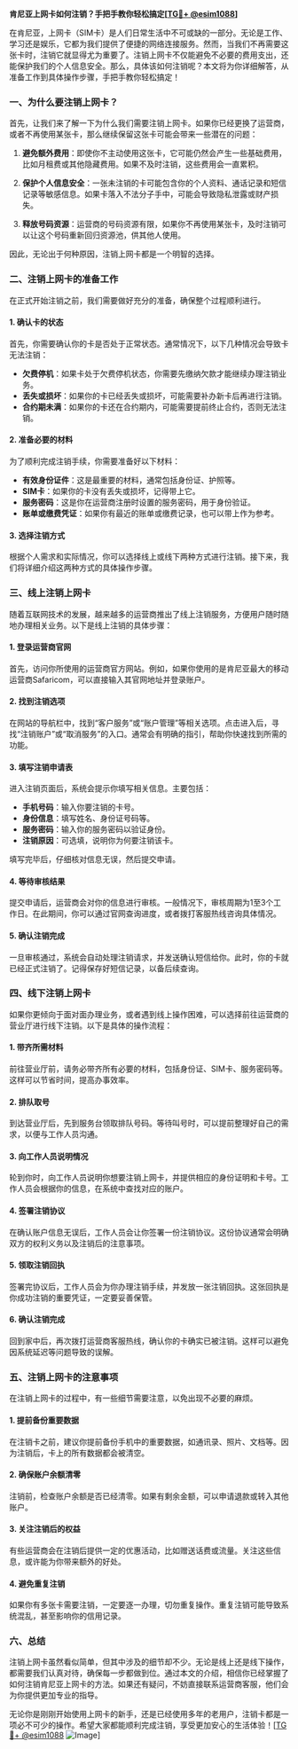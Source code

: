 **肯尼亚上网卡如何注销？手把手教你轻松搞定[[TG💪+ @esim1088](https://t.me/s/esim1088)]**

在肯尼亚，上网卡（SIM卡）是人们日常生活中不可或缺的一部分。无论是工作、学习还是娱乐，它都为我们提供了便捷的网络连接服务。然而，当我们不再需要这张卡时，注销它就显得尤为重要了。注销上网卡不仅能避免不必要的费用支出，还能保护我们的个人信息安全。那么，具体该如何注销呢？本文将为你详细解答，从准备工作到具体操作步骤，手把手教你轻松搞定！

### 一、为什么要注销上网卡？

首先，让我们来了解一下为什么我们需要注销上网卡。如果你已经更换了运营商，或者不再使用某张卡，那么继续保留这张卡可能会带来一些潜在的问题：

1. **避免额外费用**：即使你不主动使用这张卡，它可能仍然会产生一些基础费用，比如月租费或其他隐藏费用。如果不及时注销，这些费用会一直累积。
   
2. **保护个人信息安全**：一张未注销的卡可能包含你的个人资料、通话记录和短信记录等敏感信息。如果卡落入不法分子手中，可能会导致隐私泄露或财产损失。

3. **释放号码资源**：运营商的号码资源有限，如果你不再使用某张卡，及时注销可以让这个号码重新回归资源池，供其他人使用。

因此，无论出于何种原因，注销上网卡都是一个明智的选择。

### 二、注销上网卡的准备工作

在正式开始注销之前，我们需要做好充分的准备，确保整个过程顺利进行。

#### 1. 确认卡的状态

首先，你需要确认你的卡是否处于正常状态。通常情况下，以下几种情况会导致卡无法注销：

- **欠费停机**：如果卡处于欠费停机状态，你需要先缴纳欠款才能继续办理注销业务。
- **丢失或损坏**：如果你的卡已经丢失或损坏，可能需要补办新卡后再进行注销。
- **合约期未满**：如果你的卡还在合约期内，可能需要提前终止合约，否则无法注销。

#### 2. 准备必要的材料

为了顺利完成注销手续，你需要准备好以下材料：

- **有效身份证件**：这是最重要的材料，通常包括身份证、护照等。
- **SIM卡**：如果你的卡没有丢失或损坏，记得带上它。
- **服务密码**：这是你在运营商注册时设置的服务密码，用于身份验证。
- **账单或缴费凭证**：如果你有最近的账单或缴费记录，也可以带上作为参考。

#### 3. 选择注销方式

根据个人需求和实际情况，你可以选择线上或线下两种方式进行注销。接下来，我们将详细介绍这两种方式的具体操作步骤。

### 三、线上注销上网卡

随着互联网技术的发展，越来越多的运营商推出了线上注销服务，方便用户随时随地办理相关业务。以下是线上注销的具体步骤：

#### 1. 登录运营商官网

首先，访问你所使用的运营商官方网站。例如，如果你使用的是肯尼亚最大的移动运营商Safaricom，可以直接输入其官网地址并登录账户。

#### 2. 找到注销选项

在网站的导航栏中，找到“客户服务”或“账户管理”等相关选项。点击进入后，寻找“注销账户”或“取消服务”的入口。通常会有明确的指引，帮助你快速找到所需的功能。

#### 3. 填写注销申请表

进入注销页面后，系统会提示你填写相关信息。主要包括：

- **手机号码**：输入你要注销的卡号。
- **身份信息**：填写姓名、身份证号码等。
- **服务密码**：输入你的服务密码以验证身份。
- **注销原因**：可选填，说明你为何要注销该卡。

填写完毕后，仔细核对信息无误，然后提交申请。

#### 4. 等待审核结果

提交申请后，运营商会对你的信息进行审核。一般情况下，审核周期为1至3个工作日。在此期间，你可以通过官网查询进度，或者拨打客服热线咨询具体情况。

#### 5. 确认注销完成

一旦审核通过，系统会自动处理注销请求，并发送确认短信给你。此时，你的卡就已经正式注销了。记得保存好短信记录，以备后续查询。

### 四、线下注销上网卡

如果你更倾向于面对面办理业务，或者遇到线上操作困难，可以选择前往运营商的营业厅进行线下注销。以下是具体的操作流程：

#### 1. 带齐所需材料

前往营业厅前，请务必带齐所有必要的材料，包括身份证、SIM卡、服务密码等。这样可以节省时间，提高办事效率。

#### 2. 排队取号

到达营业厅后，先到服务台领取排队号码。等待叫号时，可以提前整理好自己的需求，以便与工作人员沟通。

#### 3. 向工作人员说明情况

轮到你时，向工作人员说明你想要注销上网卡，并提供相应的身份证明和卡号。工作人员会根据你的信息，在系统中查找对应的账户。

#### 4. 签署注销协议

在确认账户信息无误后，工作人员会让你签署一份注销协议。这份协议通常会明确双方的权利义务以及注销后的注意事项。

#### 5. 领取注销回执

签署完协议后，工作人员会为你办理注销手续，并发放一张注销回执。这张回执是你成功注销的重要凭证，一定要妥善保管。

#### 6. 确认注销完成

回到家中后，再次拨打运营商客服热线，确认你的卡确实已被注销。这样可以避免因系统延迟等问题导致的误解。

### 五、注销上网卡的注意事项

在注销上网卡的过程中，有一些细节需要注意，以免出现不必要的麻烦。

#### 1. 提前备份重要数据

在注销卡之前，建议你提前备份手机中的重要数据，如通讯录、照片、文档等。因为注销后，卡上的所有数据都会被清空。

#### 2. 确保账户余额清零

注销前，检查账户余额是否已经清零。如果有剩余金额，可以申请退款或转入其他账户。

#### 3. 关注注销后的权益

有些运营商会在注销后提供一定的优惠活动，比如赠送话费或流量。关注这些信息，或许能为你带来额外的好处。

#### 4. 避免重复注销

如果你有多张卡需要注销，一定要逐一办理，切勿重复操作。重复注销可能导致系统混乱，甚至影响你的信用记录。

### 六、总结

注销上网卡虽然看似简单，但其中涉及的细节却不少。无论是线上还是线下操作，都需要我们认真对待，确保每一步都做到位。通过本文的介绍，相信你已经掌握了如何注销肯尼亚上网卡的方法。如果还有疑问，不妨直接联系运营商客服，他们会为你提供更加专业的指导。

无论你是刚刚开始使用上网卡的新手，还是已经使用多年的老用户，注销卡都是一项必不可少的操作。希望大家都能顺利完成注销，享受更加安心的生活体验！[[TG💪+ @esim1088](https://t.me/s/esim1088) ![Image](https://i.postimg.cc/4NQfJmqS/Snipaste-2025-05-13-00-14-12.png)]